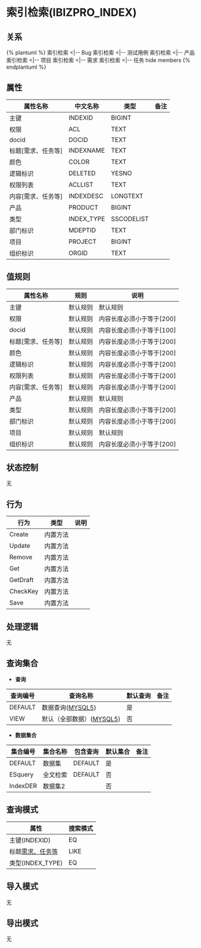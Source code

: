 # 索引检索(IBIZPRO_INDEX)

  

## 关系
{% plantuml %}
索引检索 <|-- Bug 
索引检索 <|-- 测试用例 
索引检索 <|-- 产品 
索引检索 <|-- 项目 
索引检索 <|-- 需求 
索引检索 <|-- 任务 
hide members
{% endplantuml %}

## 属性

| 属性名称        |    中文名称    | 类型     |  备注  |
| --------   |------------| -----   |  -------- | 
|主键|INDEXID|BIGINT|&nbsp;|
|权限|ACL|TEXT|&nbsp;|
|docid|DOCID|TEXT|&nbsp;|
|标题[需求、任务等]|INDEXNAME|TEXT|&nbsp;|
|颜色|COLOR|TEXT|&nbsp;|
|逻辑标识|DELETED|YESNO|&nbsp;|
|权限列表|ACLLIST|TEXT|&nbsp;|
|内容[需求、任务等]|INDEXDESC|LONGTEXT|&nbsp;|
|产品|PRODUCT|BIGINT|&nbsp;|
|类型|INDEX_TYPE|SSCODELIST|&nbsp;|
|部门标识|MDEPTID|TEXT|&nbsp;|
|项目|PROJECT|BIGINT|&nbsp;|
|组织标识|ORGID|TEXT|&nbsp;|

## 值规则
| 属性名称    | 规则    |  说明  |
| --------   |------------| ----- | 
|主键|默认规则|默认规则|
|权限|默认规则|内容长度必须小于等于[200]|
|docid|默认规则|内容长度必须小于等于[100]|
|标题[需求、任务等]|默认规则|内容长度必须小于等于[200]|
|颜色|默认规则|内容长度必须小于等于[200]|
|逻辑标识|默认规则|内容长度必须小于等于[200]|
|权限列表|默认规则|内容长度必须小于等于[200]|
|内容[需求、任务等]|默认规则|内容长度必须小于等于[200]|
|产品|默认规则|默认规则|
|类型|默认规则|内容长度必须小于等于[200]|
|部门标识|默认规则|内容长度必须小于等于[200]|
|项目|默认规则|默认规则|
|组织标识|默认规则|内容长度必须小于等于[200]|

## 状态控制

无


## 行为
| 行为    | 类型    |  说明  |
| --------   |------------| ----- | 
|Create|内置方法|&nbsp;|
|Update|内置方法|&nbsp;|
|Remove|内置方法|&nbsp;|
|Get|内置方法|&nbsp;|
|GetDraft|内置方法|&nbsp;|
|CheckKey|内置方法|&nbsp;|
|Save|内置方法|&nbsp;|

## 处理逻辑
无

## 查询集合

* **查询**

| 查询编号 | 查询名称       | 默认查询 |   备注|
| --------  | --------   | --------   | ----- |
|DEFAULT|数据查询([MYSQL5](../../appendix/query_MYSQL5.md#IbizproIndex_Default))|是|&nbsp;|
|VIEW|默认（全部数据）([MYSQL5](../../appendix/query_MYSQL5.md#IbizproIndex_View))|否|&nbsp;|

* **数据集合**

| 集合编号 | 集合名称   |  包含查询  | 默认集合 |   备注|
| --------  | --------   | -------- | --------   | ----- |
|DEFAULT|数据集|DEFAULT|是|&nbsp;|
|ESquery|全文检索|DEFAULT|否|&nbsp;|
|IndexDER|数据集2||否|&nbsp;|

## 查询模式
| 属性      |    搜索模式     |
| --------   |------------|
|主键(INDEXID)|EQ|
|标题[需求、任务等](INDEXNAME)|LIKE|
|类型(INDEX_TYPE)|EQ|

## 导入模式
无


## 导出模式
无
